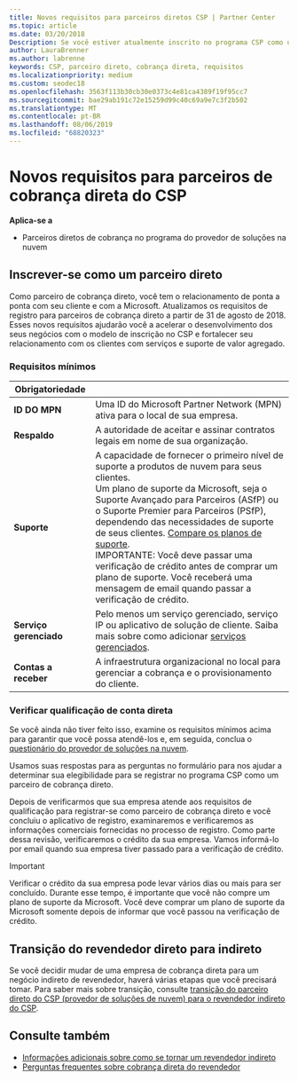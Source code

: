```yaml
---
title: Novos requisitos para parceiros diretos CSP | Partner Center
ms.topic: article
ms.date: 03/20/2018
Description: Se você estiver atualmente inscrito no programa CSP como um parceiro direto, você deve se preparar para atender a esses requisitos de suporte e serviços atualizados.
author: LauraBrenner
ms.author: labrenne
keywords: CSP, parceiro direto, cobrança direta, requisitos
ms.localizationpriority: medium
ms.custom: seodec18
ms.openlocfilehash: 3563f113b30cb30e0373c4e81ca4389f19f95cc7
ms.sourcegitcommit: bae29ab191c72e15259d99c40c69a9e7c3f2b502
ms.translationtype: MT
ms.contentlocale: pt-BR
ms.lasthandoff: 08/06/2019
ms.locfileid: "68820323"
---
```

# <a name="csp-direct-bill-partner-new-requirements"></a>Novos requisitos para parceiros de cobrança direta do CSP

**Aplica-se a**

- Parceiros diretos de cobrança no programa do provedor de soluções na nuvem

## <a name="enroll-as-a-direct-partner"></a>Inscrever-se como um parceiro direto

Como parceiro de cobrança direto, você tem o relacionamento de ponta a ponta com seu cliente e com a Microsoft. Atualizamos os requisitos de registro para parceiros de cobrança direto a partir de 31 de agosto de 2018. Esses novos requisitos ajudarão você a acelerar o desenvolvimento dos seus negócios com o modelo de inscrição no CSP e fortalecer seu relacionamento com os clientes com serviços e suporte de valor agregado.

### <a name="minimum-requirements"></a>Requisitos mínimos

|**Obrigatoriedade**|                             |
|--------------------------------|--------------------------------------------------------------|
|**ID DO MPN**   |Uma ID do Microsoft Partner Network (MPN) ativa para o local de sua empresa.    |
|**Respaldo**   |A autoridade de aceitar e assinar contratos legais em nome de sua organização.|
|**Suporte**   |A capacidade de fornecer o primeiro nível de suporte a produtos de nuvem para seus clientes. <br>Um plano de suporte da Microsoft, seja o Suporte Avançado para Parceiros (ASfP) ou o Suporte Premier para Parceiros (PSfP), dependendo das necessidades de suporte de seus clientes. [Compare os planos de suporte](https://partner.microsoft.com/support/partnersupport).<br> IMPORTANTE: Você deve passar uma verificação de crédito antes de comprar um plano de suporte. Você receberá uma mensagem de email quando passar a verificação de crédito. |
|**Serviço gerenciado**   |Pelo menos um serviço gerenciado, serviço IP ou aplicativo de solução de cliente. Saiba mais sobre como adicionar [serviços gerenciados](https://partner.microsoft.com/business-opportunities/managed-services-provider).|
|**Contas a receber** |A infraestrutura organizacional no local para gerenciar a cobrança e o provisionamento do cliente.

### <a name="verify-direct-bill-eligibility"></a>Verificar qualificação de conta direta

Se você ainda não tiver feito isso, examine os requisitos mínimos acima para garantir que você possa atendê-los e, em seguida, conclua o [questionário do provedor de soluções na nuvem](https://partner.microsoft.com/cloud-solution-provider/assessment).

Usamos suas respostas para as perguntas no formulário para nos ajudar a determinar sua elegibilidade para se registrar no programa CSP como um parceiro de cobrança direto.

Depois de verificarmos que sua empresa atende aos requisitos de qualificação para registrar-se como parceiro de cobrança direto e você concluiu o aplicativo de registro, examinaremos e verificaremos as informações comerciais fornecidas no processo de registro. Como parte dessa revisão, verificaremos o crédito da sua empresa. Vamos informá-lo por email quando sua empresa tiver passado para a verificação de crédito.

>[!IMPORTANT]
>Verificar o crédito da sua empresa pode levar vários dias ou mais para ser concluído. Durante esse tempo, é importante que você não compre um plano de suporte da Microsoft. Você deve comprar um plano de suporte da Microsoft somente depois de informar que você passou na verificação de crédito.

## <a name="transition-from-direct-to-indirect-reseller"></a>Transição do revendedor direto para indireto

Se você decidir mudar de uma empresa de cobrança direta para um negócio indireto de revendedor, haverá várias etapas que você precisará tomar. Para saber mais sobre transição, consulte [transição do parceiro direto do CSP (provedor de soluções de nuvem) para o revendedor indireto do CSP](transition-direct-to-indirect.md). 

## <a name="see-also"></a>Consulte também

- [Informações adicionais sobre como se tornar um revendedor indireto](https://assetsprod.microsoft.com/csp-directbill-to-indirect-transition.pdf)
- [Perguntas frequentes sobre cobrança direta do revendedor](https://assetsprod.microsoft.com/mpn/direct-bill-partner-faq.pdf)
